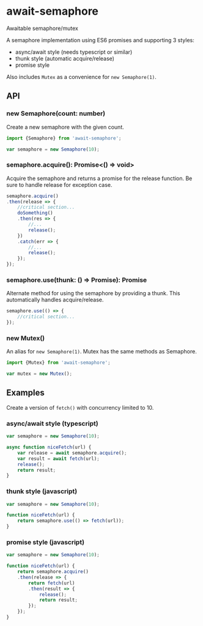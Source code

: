 # await-semaphore
Awaitable semaphore/mutex

A semaphore implementation using ES6 promises and supporting 3 styles:

* async/await style (needs typescript or similar)
* thunk style (automatic acquire/release)
* promise style

Also includes `Mutex` as a convenience for `new Semaphore(1)`.

## API

### new Semaphore(count: number)

Create a new semaphore with the given count.

```javascript
import {Semaphore} from 'await-semaphore';

var semaphore = new Semaphore(10);
```

### semaphore.acquire(): Promise<() => void>

Acquire the semaphore and returns a promise for the release function. Be sure to handle release for exception case.

```javascript
semaphore.acquire()
.then(release => {
    //critical section...
    doSomething()
    .then(res => {
        //...
        release();
    })
    .catch(err => {
        //...
        release();
    });
});
```

### semaphore.use<T>(thunk: () => Promise<T>): Promise<T>

Alternate method for using the semaphore by providing a thunk. This automatically handles acquire/release.

```javascript
semaphore.use(() => {
    //critical section...
});
```

### new Mutex()

An alias for `new Semaphore(1)`. Mutex has the same methods as Semaphore.

```javascript
import {Mutex} from 'await-semaphore';

var mutex = new Mutex();
```

## Examples

Create a version of `fetch()` with concurrency limited to 10.

### async/await style (typescript)

```typescript
var semaphore = new Semaphore(10);

async function niceFetch(url) {
    var release = await semaphore.acquire();
    var result = await fetch(url);
    release();
    return result;
}
```

### thunk style (javascript)

```javascript
var semaphore = new Semaphore(10);

function niceFetch(url) {
    return semaphore.use(() => fetch(url));
}
```

### promise style (javascript)

```javascript
var semaphore = new Semaphore(10);

function niceFetch(url) {
    return semaphore.acquire()
    .then(release => {
        return fetch(url)
        .then(result => {
            release();
            return result;
        });
    });
}
```